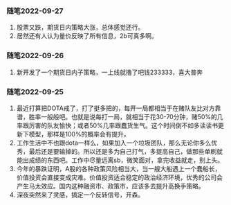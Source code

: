 ### 随笔2022-09-27
1. 股票又跌，期货日内策略大涨，总体感觉还行。
2. 居然还有人认为量价反映了所有信息，2b可真多啊。

### 随笔2022-09-26
1. 新开发了一个期货日内子策略，一上线就撸了吧钱233333，喜大普奔

### 随笔2022-09-25
1. 最近打算把DOTA戒了，打了挺多把的，每开一局都相当于在赌队友比对方靠谱，胜率一般般吧。也就是说每打一局，就相当于花30-70分钟，赌50%的几率跟厉害的队友愉快；或者50%几率跟蠢货生气。这个时间倒不如多读读书更新下模型，那样是100%的概率会有提升。
2. 工作生活中不也跟dota一样么，如果加入一个垃圾团队，那么无论你多么优秀，最后还是要输掉的。所以还是多为自己打气，多提高自己，做那些单刷就能出成绩的东西吧。工作中尽量远离sb，微笑面对，拿完收益就走，别上头。
3. 今年的暴跌证明，A股的各种政策风险相当大，当一艘大船遇上一个蠢船长，价值投资会直接变成灾难。价值投资适合稳定的政治经济环境，优秀的公司会产生马太效应。国内这种融资市、政策市，应该多去提升高换手策略。
4. 深夜突然来了灵感，搞定一个反转信号，开森。
